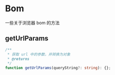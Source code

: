 # Bom

一些关于浏览器 bom 的方法

## getUrlParams

```ts
/**
 * 获取 url 中的参数，并转换为对象
 * @returns
 */
function getUrlParams(queryString?: string): {};
```
